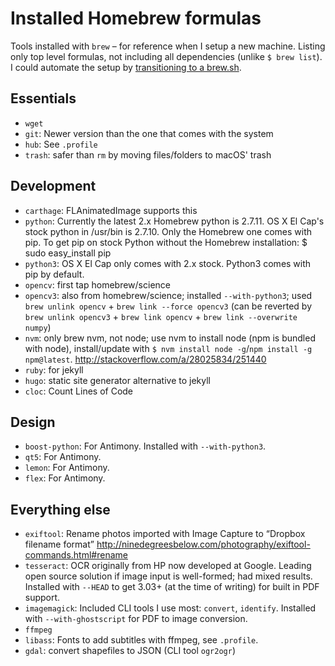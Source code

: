 # Installed Homebrew formulas
Tools installed with `brew` – for reference when I setup a new machine. Listing only top level formulas, not including all dependencies (unlike `$ brew list`). I could automate the setup by [transitioning to a brew.sh](https://github.com/mathiasbynens/dotfiles/blob/master/brew.sh).

## Essentials
- `wget`
- `git`: Newer version than the one that comes with the system
- `hub`: See `.profile`
- `trash`: safer than `rm` by moving files/folders to macOS' trash

## Development
- `carthage`: FLAnimatedImage supports this
- `python`: Currently the latest 2.x Homebrew python is 2.7.11. OS X El Cap's stock python in /usr/bin is 2.7.10. Only the Homebrew one comes with pip. To get pip on stock Python without the Homebrew installation: $ sudo easy_install pip
- `python3`: OS X El Cap only comes with 2.x stock. Python3 comes with pip by default.
- `opencv`: first tap homebrew/science
- `opencv3`: also from homebrew/science; installed `--with-python3`; used `brew unlink opencv` + `brew link --force opencv3` (can be reverted by `brew unlink opencv3` + `brew link opencv` + `brew link --overwrite numpy`)
- `nvm`: only brew nvm, not node; use nvm to install node (npm is bundled with node), install/update with `$ nvm install node -g`/`npm install -g npm@latest`. http://stackoverflow.com/a/28025834/251440
- `ruby`: for jekyll
- `hugo`: static site generator alternative to jekyll
- `cloc`: Count Lines of Code

## Design
- `boost-python`: For Antimony. Installed with `--with-python3`.
- `qt5`: For Antimony.
- `lemon`: For Antimony.
- `flex`: For Antimony.

## Everything else
- `exiftool`: Rename photos imported with Image Capture to “Dropbox filename format” http://ninedegreesbelow.com/photography/exiftool-commands.html#rename
- `tesseract`: OCR originally from HP now developed at Google. Leading open source solution if image input is well-formed; had mixed results. Installed with `--HEAD` to get 3.03+ (at the time of writing) for built in PDF support.
- `imagemagick`: Included CLI tools I use most: `convert`, `identify`. Installed with `--with-ghostscript` for PDF to image conversion.
- `ffmpeg`
- `libass`: Fonts to add subtitles with ffmpeg, see `.profile`.
- `gdal`: convert shapefiles to JSON (CLI tool `ogr2ogr`)
